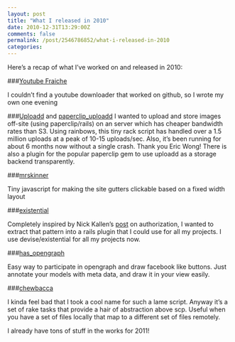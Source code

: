 ```yaml
---
layout: post
title: "What I released in 2010"
date: 2010-12-31T13:29:00Z
comments: false
permalink: /post/2546786852/what-i-released-in-2010
categories:
---
```




Here’s a recap of what I’ve worked on and released in 2010:

###[Youtube Fraiche](https://github.com/capotej/youtube_fraiche)

I couldn’t find a youtube downloader that worked on github, so I wrote my own one evening

###[Uploadd](https://github.com/capotej/uploadd) and [paperclip_uploadd](https://github.com/capotej/paperclip_uploadd)
I wanted to upload and store images off-site (using paperclip/rails) on an server which has cheaper bandwidth rates than S3. Using rainbows, this tiny rack script has handled over a 1.5 million uploads at a peak of 10-15 uploads/sec. Also, it’s been running for about 6 months now without a single crash. Thank you Eric Wong!
There is also a plugin for the popular paperclip gem to use uploadd as a storage backend transparently.

###[mrskinner](https://github.com/capotej/mrskinner/blob/master/mrskinner.js)

Tiny javascript for making the site gutters clickable based on a fixed width layout

###[existential](https://github.com/capotej/existential)

Completely inspired by Nick Kallen’s [post](http://pivotallabs.com/users/nick/blog/articles/272-access-control-permissions-in-rails) on authorization, I wanted to extract that pattern into a rails plugin that I could use for all my projects. I use devise/existential for all my projects now.

###[has_opengraph](https://github.com/capotej/has_opengraph)

Easy way to participate in opengraph and draw facebook like buttons. Just annotate your models with meta data, and draw it in your view easily.

###[chewbacca](https://github.com/capotej/chewbacca)

I kinda feel bad that I took a cool name for such a lame script. Anyway it’s a set of rake tasks that provide a hair of abstraction above scp. Useful when you have a set of files locally that map to a different set of files remotely.



I already have tons of stuff in the works for 2011!
